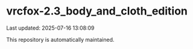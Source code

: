 # vrcfox-2.3_body_and_cloth_edition

Last updated: 2025-07-16 13:08:09

This repository is automatically maintained.
